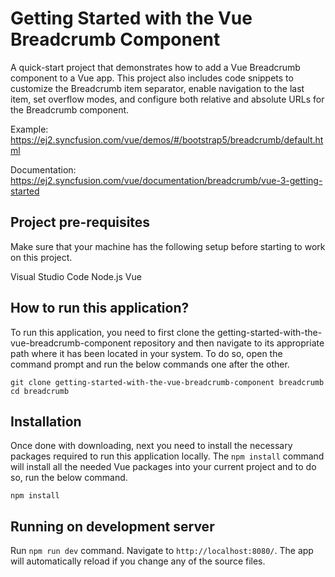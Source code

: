 # Getting Started with the Vue Breadcrumb Component

A quick-start project that demonstrates how to add a Vue Breadcrumb component to a Vue app. This project also includes code snippets to customize the Breadcrumb item separator, enable navigation to the last item, set overflow modes, and configure both relative and absolute URLs for the Breadcrumb component.  
 
Example: https://ej2.syncfusion.com/vue/demos/#/bootstrap5/breadcrumb/default.html

Documentation: https://ej2.syncfusion.com/vue/documentation/breadcrumb/vue-3-getting-started


## Project pre-requisites
Make sure that your machine has the following setup before starting to work on this project.

Visual Studio Code 
Node.js 
Vue

## How to run this application?
To run this application, you need to first clone the getting-started-with-the-vue-breadcrumb-component repository and then navigate to its appropriate path where it has been located in your system.
To do so, open the command prompt and run the below commands one after the other.
```
git clone getting-started-with-the-vue-breadcrumb-component breadcrumb
cd breadcrumb
```
## Installation
Once done with downloading, next you need to install the necessary packages required to run this application locally. The `npm install` command will install all the needed Vue packages into your current project and to do so, run the below command.
```
npm install
```
## Running on development server
Run `npm run dev` command. Navigate to `http://localhost:8080/`. The app will automatically reload if you change any of the source files.

